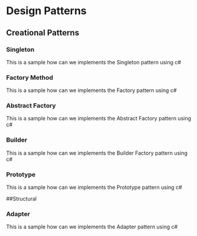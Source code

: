 # Design Patterns
## Creational Patterns
### Singleton
This is a sample how can we implements the Singleton pattern using c#

### Factory Method
This is a sample how can we implements the Factory pattern using c#

### Abstract Factory
This is a sample how can we implements the Abstract Factory pattern using c#

### Builder
This is a sample how can we implements the Builder Factory pattern using c#

### Prototype
This is a sample how can we implements the Prototype pattern using c#

##Structural
### Adapter
This is a sample how can we implements the Adapter pattern using c#

